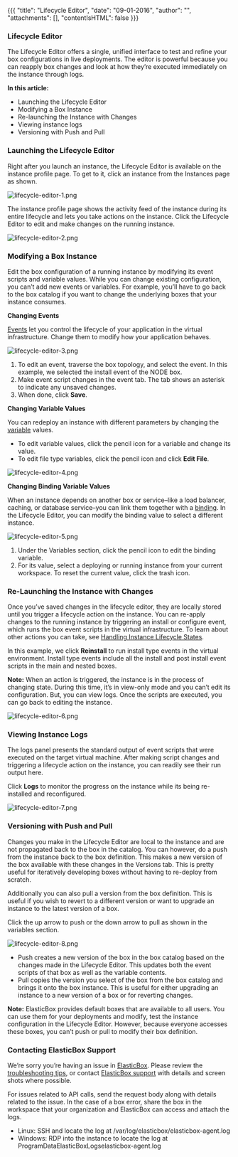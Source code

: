 {{{
"title": "Lifecycle Editor",
"date": "09-01-2016",
"author": "",
"attachments": [],
"contentIsHTML": false
}}}

### Lifecycle Editor

The Lifecycle Editor offers a single, unified interface to test and refine your box configurations in live deployments. The editor is powerful because you can reapply box changes and look at how they’re executed immediately on the instance through logs.

**In this article:**

* Launching the Lifecycle Editor
* Modifying a Box Instance
* Re-launching the Instance with Changes
* Viewing instance logs
* Versioning with Push and Pull

### Launching the Lifecycle Editor

Right after you launch an instance, the Lifecycle Editor is available on the instance profile page. To get to it, click an instance from the Instances page as shown.

![lifecycle-editor-1.png](../images/ElasticBox/lifecycle-editor-1.png)

The instance profile page shows the activity feed of the instance during its entire lifecycle and lets you take actions on the instance. Click the Lifecycle Editor to edit and make changes on the running instance.

![lifecycle-editor-2.png](../images/ElasticBox/lifecycle-editor-2.png)

### Modifying a Box Instance

Edit the box configuration of a running instance by modifying its event scripts and variable values. While you can change existing configuration, you can’t add new events or variables. For example, you’ll have to go back to the box catalog if you want to change the underlying boxes that your instance consumes.

**Changing Events**

[Events](../ElasticBox/start-stop-and-upgrade-boxes.md) let you control the lifecycle of your application in the virtual infrastructure. Change them to modify how your application behaves.

![lifecycle-editor-3.png](../images/ElasticBox/lifecycle-editor-3.png)

1. To edit an event, traverse the box topology, and select the event. In this example, we selected the install event of the NODE box.
2. Make event script changes in the event tab. The tab shows an asterisk to indicate any unsaved changes.
3. When done, click **Save**.

**Changing Variable Values**

You can redeploy an instance with different parameters by changing the [variable](../ElasticBox/parameterizing-boxes-with-variables.md) values.

* To edit variable values, click the pencil icon for a variable and change its value.
* To edit file type variables, click the pencil icon and click **Edit File**.

![lifecycle-editor-4.png](../images/ElasticBox/lifecycle-editor-4.png)

**Changing Binding Variable Values**

When an instance depends on another box or service–like a load balancer, caching, or database service–you can link them together with a [binding](../ElasticBox/parameterizing-boxes-with-variables.md). In the Lifecycle Editor, you can modify the binding value to select a different instance.

![lifecycle-editor-5.png](../images/ElasticBox/lifecycle-editor-5.png)

1. Under the Variables section, click the pencil icon to edit the binding variable.
2. For its value, select a deploying or running instance from your current workspace. To reset the current value, click the trash icon.

### Re-Launching the Instance with Changes

Once you’ve saved changes in the lifecycle editor, they are locally stored until you trigger a lifecycle action on the instance. You can re-apply changes to the running instance by triggering an install or configure event, which runs the box event scripts in the virtual infrastructure. To learn about other actions you can take, see [Handling Instance Lifecycle States](../ElasticBox/deploying-managing-instances.md).

In this example, we click **Reinstall** to run install type events in the virtual environment. Install type events include all the install and post install event scripts in the main and nested boxes.

**Note:** When an action is triggered, the instance is in the process of changing state. During this time, it’s in view-only mode and you can’t edit its configuration. But, you can view logs. Once the scripts are executed, you can go back to editing the instance.

![lifecycle-editor-6.png](../images/ElasticBox/lifecycle-editor-6.png)

### Viewing Instance Logs

The logs panel presents the standard output of event scripts that were executed on the target virtual machine. After making script changes and triggering a lifecycle action on the instance, you can readily see their run output here.

Click **Logs** to monitor the progress on the instance while its being re-installed and reconfigured.

![lifecycle-editor-7.png](../images/ElasticBox/lifecycle-editor-7.png)

### Versioning with Push and Pull

Changes you make in the Lifecycle Editor are local to the instance and are not propagated back to the box in the catalog. You can however, do a push from the instance back to the box definition. This makes a new version of the box available with these changes in the Versions tab. This is pretty useful for iteratively developing boxes without having to re-deploy from scratch.

Additionally you can also pull a version from the box definition. This is useful if you wish to revert to a different version or want to upgrade an instance to the latest version of a box.

Click the up arrow to push or the down arrow to pull as shown in the variables section.

![lifecycle-editor-8.png](../images/ElasticBox/lifecycle-editor-8.png)

* Push creates a new version of the box in the box catalog based on the changes made in the Lifecycle Editor. This updates both the event scripts of that box as well as the variable contents.
* Pull copies the version you select of the box from the box catalog and brings it onto the box instance. This is useful for either upgrading an instance to a new version of a box or for reverting changes.

**Note:** ElasticBox provides default boxes that are available to all users. You can use them for your deployments and modify, test the instance configuration in the Lifecycle Editor. However, because everyone accesses these boxes, you can’t push or pull to modify their box definition.

### Contacting ElasticBox Support

We’re sorry you’re having an issue in [ElasticBox](//www.ctl.io/elasticbox/). Please review the [troubleshooting tips](../ElasticBox/troubleshooting-tips.md), or contact [ElasticBox support](mailto:support@elasticbox.com) with details and screen shots where possible.

For issues related to API calls, send the request body along with details related to the issue. In the case of a box error, share the box in the workspace that your organization and ElasticBox can access and attach the logs.
* Linux: SSH and locate the log at /var/log/elasticbox/elasticbox-agent.log
* Windows: RDP into the instance to locate the log at ProgramDataElasticBoxLogselasticbox-agent.log
